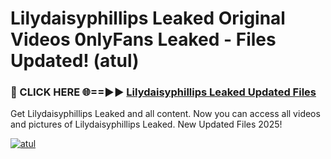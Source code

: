 # Lilydaisyphillips Leaked Original Videos 0nlyFans Leaked - Files Updated! (atul)

<h3>🔴 CLICK HERE 🌐==►► <a href="https://tinyurl.com/ehrbuxhb" rel="nofollow">Lilydaisyphillips Leaked Updated Files</a></h3>

Get Lilydaisyphillips Leaked and all content. Now you can access all videos and pictures of Lilydaisyphillips Leaked. New Updated Files 2025!

[![atul](https://i.imgur.com/lVYEuWS.gif)](https://tinyurl.com/ehrbuxhb)
